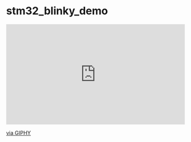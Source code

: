 # stm32_blinky_demo

<iframe src="https://giphy.com/embed/1YFXPRZUw9q4YEypn7" width="480" height="270" frameBorder="0" class="giphy-embed" allowFullScreen></iframe><p><a href="https://giphy.com/gifs/1YFXPRZUw9q4YEypn7">via GIPHY</a></p>
